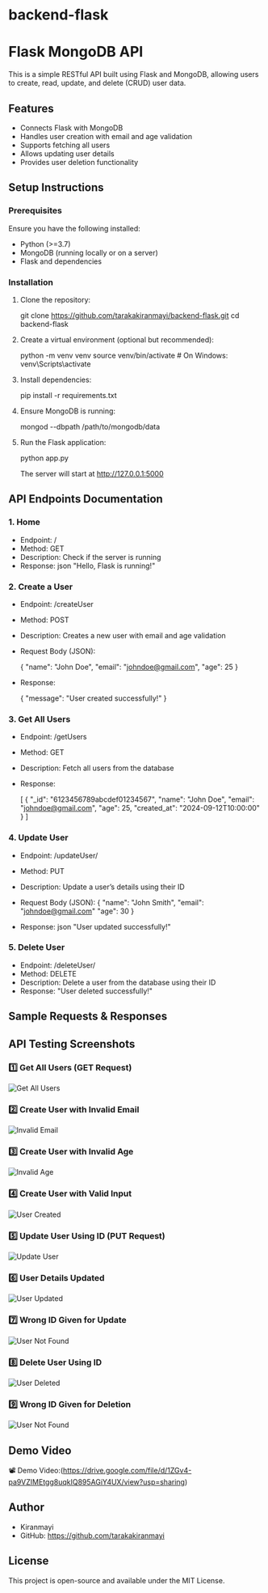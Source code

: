 # backend-flask
# Flask MongoDB API

This is a simple RESTful API built using Flask and MongoDB, allowing users to create, read, update, and delete (CRUD) user data.

## Features
- Connects Flask with MongoDB
- Handles user creation with email and age validation
- Supports fetching all users
- Allows updating user details
- Provides user deletion functionality

## Setup Instructions

### Prerequisites
Ensure you have the following installed:
- Python (>=3.7)
- MongoDB (running locally or on a server)
- Flask and dependencies

### Installation
1. Clone the repository:
   
   git clone https://github.com/tarakakiranmayi/backend-flask.git
   cd backend-flask
   

2. Create a virtual environment (optional but recommended):
   
   python -m venv venv
   source venv/bin/activate  # On Windows: venv\Scripts\activate
   

3. Install dependencies:
   
   pip install -r requirements.txt
   

4. Ensure MongoDB is running:
   
   mongod --dbpath /path/to/mongodb/data
   

5. Run the Flask application:
   
   python app.py
   
   The server will start at http://127.0.0.1:5000



## API Endpoints Documentation

### 1. Home
- Endpoint: /
- Method: GET
- Description: Check if the server is running
- Response:
  json
  "Hello, Flask is running!"
  

### 2. Create a User
- Endpoint: /createUser
- Method: POST
- Description: Creates a new user with email and age validation
- Request Body (JSON):
  
  {
    "name": "John Doe",
    "email": "johndoe@gmail.com",
    "age": 25
  }
  
- Response:

  { "message": "User created successfully!" }
  

### 3. Get All Users
- Endpoint: /getUsers
- Method: GET
- Description: Fetch all users from the database
- Response:

  [
    {
      "_id": "6123456789abcdef01234567",
      "name": "John Doe",
      "email": "johndoe@gmail.com",
      "age": 25,
      "created_at": "2024-09-12T10:00:00"
    }
  ]
  

### 4. Update User
- Endpoint: /updateUser/<id>
- Method: PUT
- Description: Update a user’s details using their ID
- Request Body (JSON):
  {
    "name": "John Smith",
     "email":  "johndoe@gmail.com"
    "age": 30
  }
  
- Response:
  json
  "User updated successfully!"
  

### 5. Delete User
- Endpoint: /deleteUser/<id>
- Method: DELETE
- Description: Delete a user from the database using their ID
- Response:
  "User deleted successfully!"
  
## Sample Requests & Responses


## 
## API Testing Screenshots

### 1️⃣ Get All Users (GET Request)
![Get All Users](image-1.png)

### 2️⃣ Create User with Invalid Email
![Invalid Email](image-2.png)

### 3️⃣ Create User with Invalid Age
![Invalid Age](image-3.png)

### 4️⃣ Create User with Valid Input
![User Created](image-4.png)

### 5️⃣ Update User Using ID (PUT Request)
![Update User](image-5.png)

### 6️⃣ User Details Updated
![User Updated](image-6.png)

### 7️⃣ Wrong ID Given for Update
![User Not Found](image-7.png)

### 8️⃣ Delete User Using ID
![User Deleted](image-8.png)

### 9️⃣ Wrong ID Given for Deletion
![User Not Found](image-9.png)

## Demo Video

📽️ Demo Video:(https://drive.google.com/file/d/1ZGv4-pa9VZIMEtgg8uqkIQ895AGiY4UX/view?usp=sharing)




## Author
- Kiranmayi
- GitHub: https://github.com/tarakakiranmayi

## License
This project is open-source and available under the MIT License.

